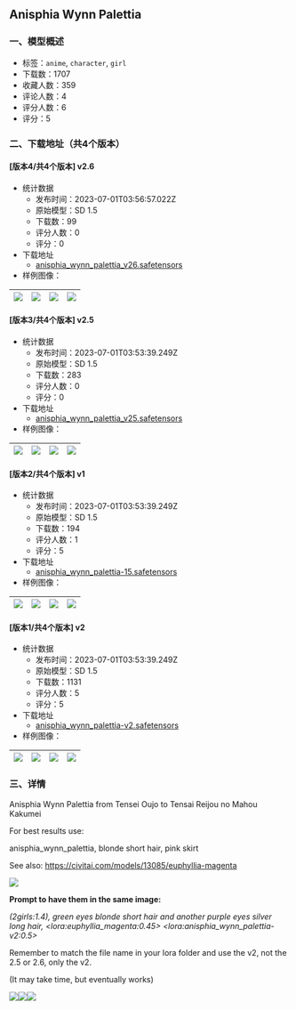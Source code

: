 ## Anisphia Wynn Palettia
### 一、模型概述

- 标签：`anime`, `character`, `girl`
- 下载数：1707
- 收藏人数：359
- 评论人数：4
- 评分人数：6
- 评分：5

### 二、下载地址（共4个版本）

#### [版本4/共4个版本] v2.6

- 统计数据
  - 发布时间：2023-07-01T03:56:57.022Z
  - 原始模型：SD 1.5
  - 下载数：99
  - 评分人数：0
  - 评分：0
- 下载地址
  - [anisphia_wynn_palettia_v26.safetensors](https://civitai.com/api/download/models/107686)
- 样例图像：

| <img src="https://image.civitai.com/xG1nkqKTMzGDvpLrqFT7WA/e4bc1989-1fb9-466c-ac3d-e7c4af5af49e/width=450/1353620.jpeg" /> | <img src="https://image.civitai.com/xG1nkqKTMzGDvpLrqFT7WA/ddf94a3c-7b18-4e6f-a0a7-1764581bd2e7/width=450/1353338.jpeg" /> | <img src="https://image.civitai.com/xG1nkqKTMzGDvpLrqFT7WA/046f430e-1748-4570-af91-3fcce5eee875/width=450/1353331.jpeg" /> | <img src="https://image.civitai.com/xG1nkqKTMzGDvpLrqFT7WA/bc0b3508-1b74-49f3-9c99-f94f79f81c83/width=450/1353334.jpeg" /> |
| ---- | ---- | ---- | ---- |

#### [版本3/共4个版本] v2.5

- 统计数据
  - 发布时间：2023-07-01T03:53:39.249Z
  - 原始模型：SD 1.5
  - 下载数：283
  - 评分人数：0
  - 评分：0
- 下载地址
  - [anisphia_wynn_palettia_v25.safetensors](https://civitai.com/api/download/models/107017)
- 样例图像：

| <img src="https://image.civitai.com/xG1nkqKTMzGDvpLrqFT7WA/81fc95b4-81f2-4a37-9d9f-f42aefa913d0/width=450/1341853.jpeg" /> | <img src="https://image.civitai.com/xG1nkqKTMzGDvpLrqFT7WA/c2046871-541a-43e2-90e3-2c941cc6cf05/width=450/1341852.jpeg" /> | <img src="https://image.civitai.com/xG1nkqKTMzGDvpLrqFT7WA/638e3401-e174-491f-b1f5-29cdd2278c92/width=450/1341849.jpeg" /> | <img src="https://image.civitai.com/xG1nkqKTMzGDvpLrqFT7WA/0f0ad99f-1d23-4a41-988e-5c1891a935e0/width=450/1341851.jpeg" /> |
| ---- | ---- | ---- | ---- |

#### [版本2/共4个版本] v1

- 统计数据
  - 发布时间：2023-07-01T03:53:39.249Z
  - 原始模型：SD 1.5
  - 下载数：194
  - 评分人数：1
  - 评分：5
- 下载地址
  - [anisphia_wynn_palettia-15.safetensors](https://civitai.com/api/download/models/15026)
- 样例图像：

| <img src="https://image.civitai.com/xG1nkqKTMzGDvpLrqFT7WA/94fe10c9-f53f-40a6-fcca-1be9e392f600/width=450/147664.jpeg" /> | <img src="https://image.civitai.com/xG1nkqKTMzGDvpLrqFT7WA/8b397b64-2a86-4a51-ee8f-a01a45874200/width=450/147621.jpeg" /> | <img src="https://image.civitai.com/xG1nkqKTMzGDvpLrqFT7WA/ccc8e674-2092-4761-42ce-99e1c3d15c00/width=450/147842.jpeg" /> | <img src="https://image.civitai.com/xG1nkqKTMzGDvpLrqFT7WA/b496f998-be3a-499c-c072-485f89f60800/width=450/147616.jpeg" /> |
| ---- | ---- | ---- | ---- |

#### [版本1/共4个版本] v2

- 统计数据
  - 发布时间：2023-07-01T03:53:39.249Z
  - 原始模型：SD 1.5
  - 下载数：1131
  - 评分人数：5
  - 评分：5
- 下载地址
  - [anisphia_wynn_palettia-v2.safetensors](https://civitai.com/api/download/models/15107)
- 样例图像：

| <img src="https://image.civitai.com/xG1nkqKTMzGDvpLrqFT7WA/b8427f25-6084-4905-bf8b-7af7d5de8e00/width=450/148580.jpeg" /> | <img src="https://image.civitai.com/xG1nkqKTMzGDvpLrqFT7WA/33738b22-a819-4470-adcf-94833af70100/width=450/160716.jpeg" /> | <img src="https://image.civitai.com/xG1nkqKTMzGDvpLrqFT7WA/330a1f05-8dbe-4f9c-5d92-1b23b66c8000/width=450/148615.jpeg" /> | <img src="https://image.civitai.com/xG1nkqKTMzGDvpLrqFT7WA/eb171a4d-6134-4b05-9866-b5a3e3e9ef00/width=450/148579.jpeg" /> |
| ---- | ---- | ---- | ---- |


### 三、详情
<p>Anisphia Wynn Palettia from Tensei Oujo to Tensai Reijou no Mahou Kakumei</p><p>For best results use:</p><p>anisphia_wynn_palettia, blonde short hair, pink skirt</p><p>See also: <a target="_blank" rel="ugc" href="https://civitai.com/models/13085/euphyllia-magenta">https://civitai.com/models/13085/euphyllia-magenta</a></p><p><img src="https://imagecache.civitai.com/xG1nkqKTMzGDvpLrqFT7WA/d19a055f-e77c-4450-6ca9-dff974d4e800/width=525" /></p><p><strong>Prompt to have them in the same image:</strong></p><p><em>(2girls:1.4), green eyes blonde short hair and another purple eyes silver long hair, &lt;lora:euphyllia_magenta:0.45&gt; &lt;lora:anisphia_wynn_palettia-v2:0.5&gt;</em></p><p>Remember to match the file name in your lora folder and use the v2, not the 2.5 or 2.6, only the v2.</p><p>(It may take time, but eventually works)</p><p><img src="https://imagecache.civitai.com/xG1nkqKTMzGDvpLrqFT7WA/141f8a74-7273-4c50-0c3f-5c1323f61b00/width=525" /><img src="https://imagecache.civitai.com/xG1nkqKTMzGDvpLrqFT7WA/4a9436ac-6b1f-4144-0ae9-7c7b9fd91d00/width=525" /><img src="https://imagecache.civitai.com/xG1nkqKTMzGDvpLrqFT7WA/f81fbc13-91e7-48ff-7571-1fb6b094aa00/width=525" /></p>